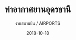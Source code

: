 ---
title: ท่าอากาศยานอุดรธานี
subtitle: งานสนามบิน / AIRPORTS
layout: default
modal-id: 14
date: 2018-10-18
img: AR7.JPG
thumbnail: AR7.JPG
alt: image-alt
project-date: พ.ศ. 2533 - พ.ศ. 2535
# client: Start Bootstrap
category: งานสนามบิน / AIRPORTS
description: โครงการพัฒนาท่าอากาศยานอุดรธานี รวมงานอาคารที่พักผู้โดยสารพื้นที่  5,000 ตรม. ระบบขนส่งสัมภาระ และ ระบบปรับอากาศ  ( 2533 - 2535 )
---